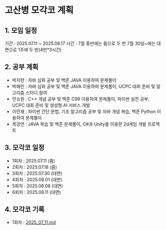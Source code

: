 # 고산병 모각코 계획

## 1. 모임 일정
기간 : 2025.07.11 ~ 2025.08.17
시간 : 7월 중반에는 줌으로 두 번
7월 30일~에는 대면으로 1주에 두 번(4번*3시간)

## 2. 공부 계획
- 박지현 :
자바 심화 공부 및 백준 JAVA 이용하여 문제풀이
- 박해린 :
자바 심화 공부 및 백준 JAVA 이용하여 문제풀이, UCPC 대회 준비 및 알고리즘 스터디 참여
- 안소원 :
C++ 개념 공부 및 백준 C99 이용하여 문제풀이, 파이썬 실전 공부, UCPC 대회 준비 및 생성형 AI 서비스 개발
- 이민재 :
파이썬 간단 문법, 기초 알고리즘 공부 및 자바 개념 복습, 백준 Python 이용하여 문제풀이
- 최강연 :
JAVA 복습 및 백준 문제풀이, C#과 Unity를 이용한 2d게임 개발 프로젝트

## 3. 모각코 일정
- 1회차 : 2025.07.11 (줌)
- 2회차 : 2025.07.18 (줌)
- 3회차 : 2025.07.30 (대면)
- 4회차 : 2025.08.01 (대면)
- 5회차 : 2025.08.08 (대면)
- 6회차 : 2025.08.11 (대면)

## 4. 모각코 기록
- 1회차 : [2025_07_11.md](2025_07_11.md)
